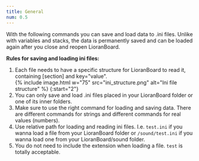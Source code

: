```yaml
---
title: General
num: 0.5
---
```


With the following commands you can save and load data to .ini files. Unlike with variables and stacks, the data is permanently saved and can be loaded again after you close and reopen LioranBoard.

**Rules for saving and loading ini files:**

1. Each file needs to have a specific structure for LioranBoard to read it, containing [section] and key="value".<br>
   {% include image.html w="75" src="ini_structure.png" alt="Ini file structure" %}
{:start="2"}
2. You can only save and load .ini files placed in your LioranBoard folder or one of its inner folders.
3. Make sure to use the right command for loading and saving data. There are different commands for strings and different commands for real values (numbers). 
4. Use relative path for loading and reading ini files. I.e. `test.ini` if you wanna load a file from your LioranBoard folder or `/sound/test.ini` if you wanna load one from your LioranBoard/sound folder. 
5. You do not need to include the extension when loading a file. `test` is totally acceptable. 







